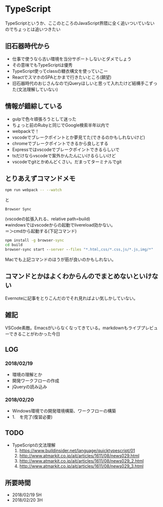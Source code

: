 # TypeScript
TypeScriptというか、ここのところのJavaScript界隈に全く追いついていないのでちょっとは追いつきたい

## 旧石器時代から
- 仕事で使うなら古い環境を当分サポートしないとダメでしょう
- その意味でもTypeScriptは優秀
- TypeScript使ってclassの糖衣構文を使っていこー
- ReactでスマホのSPAとかまで行きたいところ(願望)
- 旧石器時代のおじさんなのでjQueryほしいと思って入れたけど結構手こずった(文法理解していない)

## 情報が錯綜している
- gulpで色々頑張ろうとして迷った
- ちょっと前のRubyと同じでGoogle検索半年以内で
- webpackで！
- vscodeでブレークポイントとか夢見てた(できるのかもしれないけど)
- chromeでブレークポイントできるから良しとする
- Expressではvscodeでブレークポイントできるらしいで
- tsだけならvscodeで案外かんたんにいけるらしいけど
- vscodeでgitとかめんどくさい。だまってターミナルでgit

## とりあえずコマンドメモ
```bash
npm run webpack -- --watch
```
と
```
Browser Sync
```
(vscodeの拡張入れる、relative path=build)  
※windowsではvscodeからの起動でlivereload効かない。  
＝＞cmdから起動する(下記コマンド)
```cmd
npm install -g browser-sync
cd build
browser-sync start --server --files "*.html,css/*.css,js/*.js,img/*"
```
Macでも上記コマンドのほうが筋が良いのかもしれない。

## コマンドとかはよくわからんのでまとめないといけない
Evernoteに記事をとりこんだのでそれ見ればよい気しかしていない。

## 雑記
VSCode素敵。Emacsがいらなくなってきている。markdownもライブプレビューできることがわかった今日

## LOG
### 2018/02/19
- 環境の理解とか
- 開発ワークフローの作成
- jQueryの読み込み
### 2018/02/20
- Windows環境での開発環境構築、ワークフローの構築
- 1.　を完了(復習必要)

## TODO
- TypeScriptの文法理解
  1. https://www.buildinsider.net/language/quicktypescript/01
  1. http://www.atmarkit.co.jp/ait/articles/1611/08/news029.html
  1. http://www.atmarkit.co.jp/ait/articles/1611/08/news029_2.html
  1. http://www.atmarkit.co.jp/ait/articles/1611/08/news029_3.html

## 所要時間
- 2018/02/19 5H
- 2018/02/20 3H